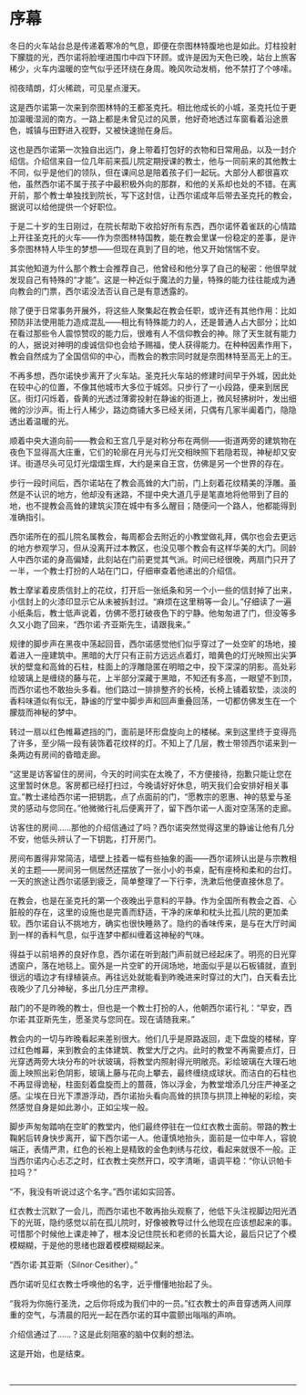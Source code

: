 # 序幕

冬日的火车站台总是传递着寒冷的气息，即便在奈图林特腹地也是如此。灯柱投射下朦胧的光，西尔诺将脸埋进围巾中四下环顾。或许是因为天色已晚，站台上旅客稀少，火车内温暖的空气似乎还环绕在身周。晚风吹动发梢，他不禁打了个哆嗦。

彻夜晴朗，灯火稀疏，可见星点漫天。

这是西尔诺第一次来到奈图林特的王都圣克托。相比他成长的小城，圣克托位于更加温暖湿润的南方。一路上都是未曾见过的风景，他好奇地透过车窗看着沿途景色，城镇与田野进入视野，又被快速抛在身后。

这也是西尔诺第一次独自出远门，身上带着打包好的衣物和日常用品，以及一封介绍信。介绍信来自一位几年前来孤儿院定期授课的教士，他与一同前来的其他教士不同，似乎是他们的领队，但在课间总是陪着孩子们一起玩。大部分人都很喜欢他，虽然西尔诺不属于孩子中最积极外向的那群，和他的关系却也处的不错。在离开前，那个教士单独找到院长，写下这封信，让西尔诺成年后带去圣克托的教会，据说可以给他提供一个好职位。

于是二十岁的生日刚过，在院长帮助下收拾好所有东西，西尔诺怀着雀跃的心情踏上开往圣克托的火车——作为奈图林特国教，能在教会里谋一份稳定的差事，是许多奈图林特人毕生的梦想——但现在真到了目的地，他又开始惴惴不安。

其实他知道为什么那个教士会推荐自己，他曾经和他分享了自己的秘密：他很早就发现自己有特殊的“才能”。这是一种近似于魔法的力量，特殊的能力往往能成为通向教会的门票，西尔诺没法否认自己是有意透露的。

除了便于日常事务开展外，将这些人聚集起在教会任职，或许还有其他作用：比如预防非法使用能力造成混乱——相比有特殊能力的人，还是普通人占大部分；比如在看过那些令人震惊赞叹的能力后，很难有人不信仰教会的神。除了天生就有能力的人，据说对神明的虔诚信仰也会给予赐福，使人获得能力。在种种因素作用下，教会自然成为了全国信仰的中心，而教会的教宗同时就是奈图林特至高无上的王。

不再多想，西尔诺快步离开了火车站。圣克托火车站的修建时间早于外城，因此处在较中心的位置，不像其他城市大多位于城郊。只步行了一小段路，便来到居民区。街灯闪烁着，昏黄的光透过薄雾投射在静谧的街道上，微风轻拂树叶，发出细微的沙沙声。街上行人稀少，路边商铺大多已经关闭，只偶有几家半阖着门，隐隐透出着温暖的光。

顺着中央大道向前——教会和王宫几乎是对称分布在两侧——街道两旁的建筑物在夜色下显得高大庄重，它们的轮廓在月光与灯光交相映照下若隐若现，神秘却又安详。街道尽头可见灯光熠熠生辉，大约是来自王宫，仿佛是另一个世界的存在。

步行一段时间后，西尔诺站在了教会高耸的大门前，门上刻着花纹精美的浮雕。虽然是不认识的地方，他却没有迷路，不提中央大道几乎是笔直地将他带到了目的地，也不提教会高耸的建筑尖顶在城中有多么醒目；随便问一个路人，他都能得到准确指引。

西尔诺所在的孤儿院名属教会，每周都会去附近的小教堂做礼拜，偶尔也会去更远的地方参观学习，但从没离开过本教区，也没见哪个教会有这样华美的大门。同龄人中西尔诺的身高偏矮，此刻站在门前更觉其气派。时间已经很晚，两扇门只开了一半，一个教士打扮的人站在门口，仔细审查着他递出的介绍信。

教士摩挲着皮质信封上的花纹，打开后一张纸条和另一个小一些的信封掉了出来，小信封上的火漆印显示它从未被拆封过。“麻烦在这里稍等一会儿。”仔细读了一遍小纸条后，教士低声说着，仿佛不愿打破夜色下的宁静。他匆匆进了门，但没等多久又小跑了回来，“西尔诺·齐亚斯先生，请跟我来。”

规律的脚步声在黑夜中荡起回音，西尔诺感觉他们似乎穿过了一处空旷的场地，接着进入一座建筑中。黑暗的大厅只有正前方远远点着灯，暗黄色的灯光映照出尖笋状的壁龛和高耸的石柱，柱面上的浮雕隐匿在明暗之中，投下深深的阴影。高处彩绘玻璃上是缠绕的藤与花，上半部分深藏于黑暗，不知还有多高，一眼望不到顶，而西尔诺也不敢抬头多看。他们路过一排排整齐的长椅，长椅上铺着软垫，淡淡的香料味道似有似无，静谧的厅堂中脚步声和回声重叠回荡，一切都仿佛发生在一个朦胧而神秘的梦中。

转过一扇以红色帷幕遮挡的门，面前是环形盘旋向上的楼梯。来到这里终于变得亮了许多，至少隔一段有装饰着花纹样的灯。不知上了几层，教士带领西尔诺来到一条两边有房间的昏暗走廊。

“这里是访客留住的房间，今天的时间实在太晚了，不方便接待，抱歉只能让您在这里暂时休息。客房都已经打扫过，今晚请好好休息，明天我们会安排好相关事宜。”教士递给西尔诺一把钥匙，点了点面前的门，“愿教宗的恩惠、神的慈爱与圣灵的感动与您同在。”他微微行礼后便离开了，留下西尔诺一人面对空荡荡的走廊。

访客住的房间……那他的介绍信通过了吗？西尔诺突然觉得这里的静谧让他有几分不安，他低头辨认了一下钥匙，打开房门。

房间布置得非常简洁，墙壁上挂着一幅有些抽象的画——西尔诺辨认出是与宗教相关的主题——房间另一侧居然还摆放了一张小小的书桌，配有座椅和柔和的台灯。一天的旅途让西尔诺感到疲乏，简单整理了一下行李，洗漱后他便直接休息了。

在教会，也是在圣克托的第一个夜晚出乎意料的平静。作为全国所有教会之首、心脏般的存在，这里的设施也是完善而舒适，干净的床单和枕头比孤儿院的更加柔软。西尔诺自认不挑地方，确实也很快睡熟了。隐约的香味传来，是与在大厅时闻到一样的香料气息，似乎连梦中都纠缠着这神秘的气味。

得益于以前培养的良好作息，西尔诺在听到敲门声前就已经起床了。明亮的日光穿透窗户，落在地毯上。窗外是一片空旷的开阔场地，地面似乎是以石板铺就，直到很远的墙边才有绿植装点。再往远处就能看到昨晚进来时穿过的大门，白天看去比夜晚少了几分神秘，多出几分庄严肃穆。

敲门的不是昨晚的教士，但也是一个教士打扮的人，他朝西尔诺行礼：“早安，西尔诺·其亚斯先生，愿圣灵与您同在。现在请随我来。”

教会内的一切与昨晚看起来差别很大。他们几乎是原路返回，走下盘旋的楼梯，穿过红色帷幕，来到教会的主体建筑、教堂大厅之内。此时的教堂不再需要点灯，日光穿透两旁大块分布的叶状玻璃，将教堂内照射得光明敞亮。彩绘玻璃在大理石地面上映照出彩色阴影，玻璃上藤与花向上攀去，最终缠绕成球状。而洁白的石柱也不再显得诡秘，柱面刻着盘旋而上的蔷薇，饰以浮金，为教堂增添几分庄严神圣之感。尘埃在日光下漂游浮动，西尔诺抬头看向高耸的拱顶与拱顶上神秘的彩绘，突然感觉自身是如此渺小，正如尘埃一般。

脚步声匆匆踏响在空旷的教堂内，他们最终停驻在一位红衣教士面前。带路的教士鞠躬后转身快步离开，留下西尔诺一人。他谨慎地抬头，面前是一位中年人，容貌端正，表情严肃，红色的长袍上是精致的金色刺绣与花纹，看起来就很不一般。正当西尔诺内心忐忑之时，红衣教士突然开口，咬字清晰，语调平稳：“你认识帕卡拉吗？”

“不，我没有听说过这个名字。”西尔诺如实回答。

红衣教士沉默了一会儿，而西尔诺也不敢再抬头观察了，他低下头注视脚边阳光洒下的光斑，隐约感觉以前在孤儿院时，好像被教导过什么他现在应该想起来的事。可惜那个时候他上课走神了，根本没记住院长和老师的长篇大论，最后只记了个模模糊糊，于是他的思绪也跟着模模糊糊起来。

“西尔诺·其亚斯（Silnor·Cesither）。”

西尔诺听见红衣教士呼唤他的名字，近乎懵懂地抬起了头。

“我将为你施行圣洗，之后你将成为我们中的一员。”红衣教士的声音穿透两人间厚重的空气，与清晨的阳光一起在西尔诺的耳中震颤出嗡嗡的声响。

介绍信通过了……？这是此刻阻塞的脑中仅剩的想法。

这是开始，也是结束。

<br>

---
